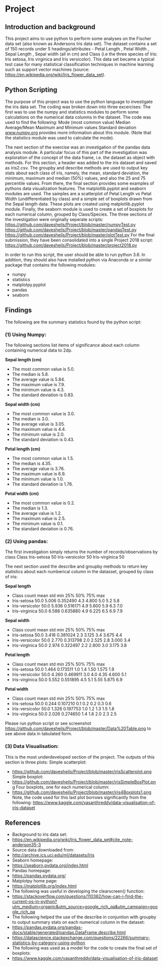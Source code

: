 # Project

## Introduction and background

This project aims to use python to perform some analyses on the Fischer data set (also known as Andersons Iris data set). The dataset contains a set of 150 records under 5 headings/attributes - Petal Length , Petal Width , Sepal Length , Sepal width (all in cm) and Class (i.e the three species of Iris: Iris setosa, Iris virginica and Iris versicolor). This data set became a typical test case for many statistical classification techniques in machine learning such as support vector machines (source: https://en.wikipedia.org/wiki/Iris_flower_data_set).

## Python Scripting

The purpose of this project was to use the python language to investigate the iris data set. The coding was broken down into three excercises:
The first was to use the numpy and statistics modules to perform some calculations on the numerical data colunms in the dataset. The code was used to find the following:
Mode (most common value)
Median
Average/Mean
Maximum and Minimum values
Standard deviation
www.numpy.org provides more information about this module. (Note that the statistics module was used to calculate the mode).

The next section of the exercise was an investigation of the pandas data analysis module. A particular focus of this part of the investigation was exploration of the concept of the data frame, i.e. the dataset as object with methods. For this section, a header was added to the iris dataset and saved as iris2.csv. The groupby and describe methods are used to output key stats about each class of iris, namely, the mean, standard deviation, the minimum, maximum and median (50%) values, and also the 25 and 75 percentile values. 
From there, the final section provides some examples of pythons data visualization features. The matplotlib.pyplot and seaborn modules are used.
The samples are a scatterplot of Petal Length vs Petal Width (undifferentiated by class) and a simple set of boxplots drawn from the Sepal length data. These plots are created using matplotlib.pyplot module. Finally, the seaborn module is used to create a set of boxplots for each numerical column, grouped by Class/Species. 
The three sections of the investigation were originally seperate scripts:
https://github.com/davesheils/Project/blob/master/numpyTest.py
https://github.com/davesheils/Project/blob/master/pandasTest.py
https://github.com/davesheils/Project/blob/master/plotTest.py
For the final submission, they have been consolidated into a single Project 2018 script:
https://github.com/davesheils/Project/blob/master/project2018.py

In order to run this script, the user should be able to run python 3.6. In addition, they should also have installed python via Anaconda or a similar package that contains the following modules:
* numpy
* statistics
* matplotpy.pyplot
* pandas
* seaborn

## Findings

The following are the summary statistics found by the python script:
### (1) Using Numpy:
The following sections list items of significance about each column containing numerical data to 2dp.

**Sepal length (cm)**
* The most common value is 5.0.
* The median is 5.8.
* The average value is 5.84.
* The maximum value is 7.9.
* The minimum value is 4.3.
* The standard deviation is 0.83.

**Sepal width (cm)**
* The most common value is 3.0.
* The median is 3.0.
* The average value is 3.05.
* The maximum value is 4.4.
* The minimum value is 2.0.
* The standard deviation is 0.43.

**Petal length (cm)**
* The most common value is 1.5.
* The median is 4.35.
* The average value is 3.76.
* The maximum value is 6.9.
* The minimum value is 1.0.
* The standard deviation is 1.76.

**Petal width (cm)**
* The most common value is 0.2.
* The median is 1.3.
* The average value is 1.2.
* The maximum value is 2.5.
* The minimum value is 0.1.
* The standard deviation is 0.76.

### (2) Using pandas:
The first investigation simply returns the number of records/observations by class
Class
Iris-setosa        50
Iris-versicolor    50
Iris-virginica     50

The next section used the describe and groupby methods to return key statistics about each numberical column in the datasset, grouped by class of iris:

**Sepal length**
* Class             count   mean       std  min    25%  50%  75%  max
* Iris-setosa       50.0  5.006  0.352490  4.3  4.800  5.0  5.2  5.8
* Iris-versicolor   50.0  5.936  0.516171  4.9  5.600  5.9  6.3  7.0
* Iris-virginica    50.0  6.588  0.635880  4.9  6.225  6.5  6.9  7.9

**Sepal width**
* Class             count   mean       std  min    25%  50%    75%  max                                                              
* Iris-setosa       50.0  3.418  0.381024  2.3  3.125  3.4  3.675  4.4
* Iris-versicolor   50.0  2.770  0.313798  2.0  2.525  2.8  3.000  3.4
* Iris-virginica    50.0  2.974  0.322497  2.2  2.800  3.0  3.175  3.8

**Petal length**
* Class            count   mean       std  min  25%   50%    75%  max                                                             
* Iris-setosa       50.0  1.464  0.173511  1.0  1.4  1.50  1.575  1.9
* Iris-versicolor   50.0  4.260  0.469911  3.0  4.0  4.35  4.600  5.1
* Iris-virginica    50.0  5.552  0.551895  4.5  5.1  5.55  5.875  6.9

**Petal width**
* Class             count   mean       std  min  25%  50%  75%  max                                                          
* Iris-setosa       50.0  0.244  0.107210  0.1  0.2  0.2  0.3  0.6
* Iris-versicolor   50.0  1.326  0.197753  1.0  1.2  1.3  1.5  1.8
* Iris-virginica    50.0  2.026  0.274650  1.4  1.8  2.0  2.3  2.5

Please run python script or see screenshot https://github.com/davesheils/Project/blob/master/Data%20Table.png to see above data in tabulated form.


### (3) Data Visualisation:

This is the most underdeveloped section of the project. The outputs of this section is three plots:
Simple scatterplot:
* https://github.com/davesheils/Project/blob/master/irisScatterplot.png
Simple boxplot:
* https://github.com/davesheils/Project/blob/master/irisSimpleBoxPlot.png
Four boxplots, one for each numerical column:
* https://github.com/davesheils/Project/blob/master/iris4Boxplots1.png
Note, the code used for this last plot borrows significantly from the following: https://www.kaggle.com/vasanthreddy/data-visualisation-of-iris-dataset

## References
* Background to iris data set:
* https://en.wikipedia.org/wiki/Iris_flower_data_set#cite_note-anderson35-3
* Source data downloaded from:
* http://archive.ics.uci.edu/ml/datasets/Iris
* Seaborn homepage:
* https://seaborn.pydata.org/index.html
* Pandas homepage:
* https://pandas.pydata.org/
* Matplotpy home page:
* https://matplotlib.org/index.html
* The following was useful in developing the clearscreen() function:
* https://stackoverflow.com/questions/110362/how-can-i-find-the-current-os-in-python?utm_medium=organic&utm_source=google_rich_qa&utm_campaign=google_rich_qa
* The following helped the use of the describe in conjuntion with groupby to output summary stats on each numerical column in the dataset:
* https://pandas.pydata.org/pandas-docs/stable/generated/pandas.DataFrame.describe.html
* https://datascience.stackexchange.com/questions/22266/summary-statistics-by-category-using-python
* The following was used as a model for the code to create the final set of boxplots:
* https://www.kaggle.com/vasanthreddy/data-visualisation-of-iris-dataset




